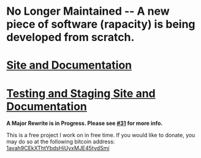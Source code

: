 No Longer Maintained -- A new piece of software (rapacity) is being developed from scratch.
===============================================================

[Site and Documentation](http://galts-gulch.github.io/avarice/)
===============================================================
[Testing and Staging Site and Documentation](http://galts-gulch.github.io/avarice-testing/)
===============================================================

**A Major Rewrite is in Progress. Please see [#31](https://github.com/Galts-Gulch/avarice/issues/31) for more info.**

This is a free project I work on in free time. If you would like to
donate, you may do so at the following bitcoin address:
[1avah9CEkXThtYbdsHiUyxMJE45tydSmi](bitcoin://1avah9CEkXThtYbdsHiUyxMJE45tydSmi)
